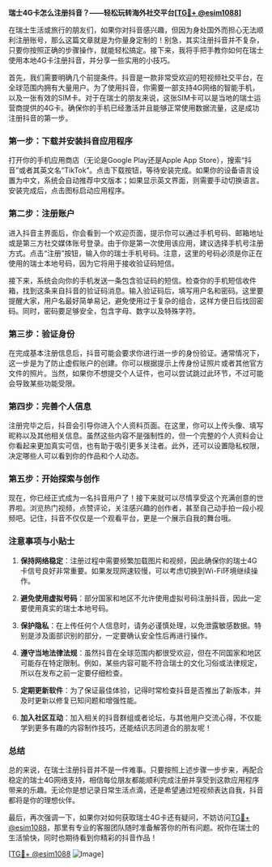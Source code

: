 **瑞士4G卡怎么注册抖音？——轻松玩转海外社交平台[[TG💪+ @esim1088](https://t.me/s/esim1088)]**

在瑞士生活或旅行的朋友们，如果你对抖音感兴趣，但因为身处国外而担心无法顺利注册账号，那么这篇文章就是为你量身定制的！别急，其实注册抖音并不复杂，只要你按照正确的步骤操作，就能轻松搞定。接下来，我将手把手教你如何在瑞士使用本地4G卡注册抖音，并分享一些实用的小技巧。

首先，我们需要明确几个前提条件。抖音是一款非常受欢迎的短视频社交平台，在全球范围内拥有大量用户。为了使用抖音，你需要一部支持4G网络的智能手机，以及一张有效的SIM卡。对于在瑞士的朋友来说，这张SIM卡可以是当地的瑞士运营商提供的4G卡。确保你的手机已经激活并且能够正常使用数据流量，这是成功注册抖音的第一步。

### **第一步：下载并安装抖音应用程序**

打开你的手机应用商店（无论是Google Play还是Apple App Store），搜索“抖音”或者其英文名“TikTok”。点击下载按钮，等待安装完成。如果你的设备语言设置为中文，系统会自动推荐中文版本；如果显示英文界面，则需要手动切换语言。安装完成后，点击图标启动应用程序。

### **第二步：注册账户**

进入抖音主界面后，你会看到一个欢迎页面，提示你可以通过手机号码、邮箱地址或是第三方社交媒体账号登录。由于你是第一次使用该应用，建议选择手机号注册方式。点击“注册”按钮，输入你的瑞士手机号码。注意，这里的号码必须是你正在使用的瑞士本地号码，因为它将用于接收验证码短信。

接下来，系统会向你的手机发送一条包含验证码的短信。检查你的手机短信收件箱，找到这条来自抖音的验证码消息。输入验证码后，填写用户名和密码。这里要提醒大家，用户名最好简单易记，避免使用过于复杂的组合，这样方便日后找回密码。同时，密码要足够安全，包含字母、数字以及特殊字符。

### **第三步：验证身份**

在完成基本注册信息后，抖音可能会要求你进行进一步的身份验证。通常情况下，这一步是为了防止虚假账户的创建。你可以根据提示上传身份证照片或者其他官方文件的照片。当然，如果你不想提交个人证件，也可以尝试跳过此环节，不过可能会导致某些功能受限。

### **第四步：完善个人信息**

注册完毕之后，抖音会引导你进入个人资料页面。在这里，你可以上传头像、填写昵称以及其他相关信息。虽然这些内容不是强制性的，但一个完整的个人资料会让你看起来更加真实可信，也有助于吸引更多关注者。此外，还可以设置隐私权限，决定哪些人可以看到你的作品和个人动态。

### **第五步：开始探索与创作**

现在，你已经正式成为一名抖音用户了！接下来就可以尽情享受这个充满创意的世界啦。浏览热门视频，点赞评论，关注感兴趣的创作者，甚至自己动手拍一段小视频吧。记住，抖音不仅仅是一个观看平台，更是一个展示自我的舞台哦。

### **注意事项与小贴士**

1. **保持网络稳定**：注册过程中需要频繁加载图片和视频，因此确保你的瑞士4G卡信号良好非常重要。如果发现网速较慢，可以考虑切换到Wi-Fi环境继续操作。
   
2. **避免使用虚拟号码**：部分国家和地区不允许使用虚拟号码注册抖音，因此一定要使用真实的瑞士本地号码。

3. **保护隐私**：在上传任何个人信息时，请务必谨慎处理，以免泄露敏感数据。特别是涉及面部识别的部分，一定要确认安全性后再进行操作。

4. **遵守当地法律法规**：虽然抖音在全球范围内都很受欢迎，但在不同国家和地区可能存在特定限制。例如，某些内容可能不符合瑞士的文化习俗或法律规定，所以在发布之前一定要仔细检查。

5. **定期更新软件**：为了保证最佳体验，记得时常检查抖音是否推出了新版本，并及时更新以修复已知问题和增强性能。

6. **加入社区互动**：加入相关的抖音群组或者论坛，与其他用户交流心得，不仅能学到更多有趣的内容制作技巧，还能结识志同道合的朋友呢！

### **总结**

总的来说，在瑞士注册抖音并不是一件难事。只要按照上述步骤一步步来，再配合稳定的瑞士4G网络支持，相信每位朋友都能顺利完成注册并享受到这款应用程序带来的乐趣。无论你是想记录日常生活点滴，还是希望通过短视频表达自我，抖音都将是你的理想伙伴。

最后，再次强调一下，如果你对如何获取瑞士4G卡还有疑问，不妨访问[TG💪+ @esim1088](https://t.me/s/esim1088)，那里有专业的客服团队随时准备解答你的所有问题。祝你在瑞士的生活愉快，同时也期待看到你精彩的抖音作品！

[[TG💪+ @esim1088](https://t.me/s/esim1088) ![Image](https://i.postimg.cc/4NQfJmqS/Snipaste-2025-05-13-00-14-12.png)]